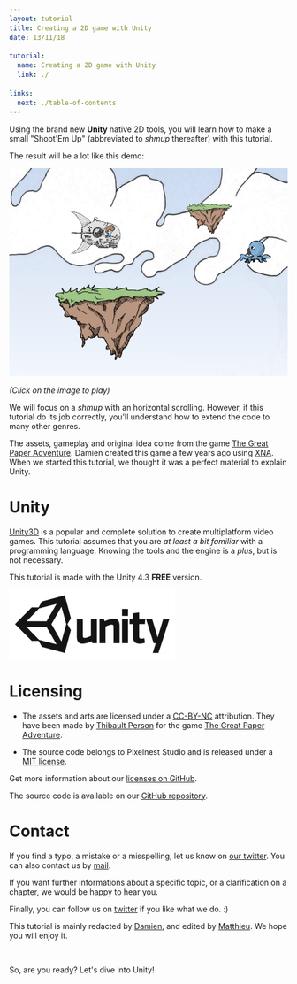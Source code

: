 ```yaml
---
layout: tutorial
title: Creating a 2D game with Unity
date: 13/11/18

tutorial:
  name: Creating a 2D game with Unity
  link: ./

links:
  next: ./table-of-contents
---
```


Using the brand new **Unity** native 2D tools, you will learn how to make a small "Shoot'Em Up" (abbreviated to _shmup_ thereafter) with this tutorial.

The result will be a lot like this demo:

[ ![Tutorial result][result] ][demo_link]

_(Click on the image to play)_

We will focus on a _shmup_ with an horizontal scrolling. However, if this tutorial do its job correctly, you'll understand how to extend the code to many other genres.

The assets, gameplay and original idea come from the game [The Great Paper Adventure][tgpa_link]. Damien created this game a few years ago using [XNA][xna_link]. When we started this tutorial, we thought it was a perfect material to explain Unity.

# Unity

[Unity3D][unity_link] is a popular and complete solution to create multiplatform video games. This tutorial assumes that you are _at least a bit familiar_ with a programming language. Knowing the tools and the engine is a _plus_, but is not necessary.

This tutorial is made with the Unity 4.3 **FREE** version.

[ ![Unity][unity_logo_url] ][unity_download_link]

# Licensing

- The assets and arts are licensed under a [CC-BY-NC][cc_license_link] attribution. They have been made by [Thibault Person][tp_twitter_link] for the game [The Great Paper Adventure][tgpa_link].

- The source code belongs to Pixelnest Studio and is released under a [MIT license][mit_license_link].

Get more information about our [licenses on GitHub][github_license_link].

The source code is available on our [GitHub repository][github_repo_link].

# Contact

If you find a typo, a mistake or a misspelling, let us know on [our twitter][pxn_twitter_link]. You can also contact us by [mail][pxn_mailto].

If you want further informations about a specific topic, or a clarification on a chapter, we would be happy to hear you.

Finally, you can follow us on [twitter][pxn_twitter_link] if you like what we do. :)

This tutorial is mainly redacted by [Damien][dam_twitter_link], and edited by [Matthieu][mog_twitter_link]. We hope you will enjoy it.

<br />

So, are you ready? Let's dive into Unity!


[unity_logo_url]: ./-img/unity.png
[result]: ./-img/result.png

[demo_link]: ./-demo/demo.html "Play the demo"

[pxn_mailto]: mailto:site@pixelnest.io "Pixelnest Mail"

[unity_link]: http://unity3d.com/ "Unity3D"
[xna_link]: http://en.wikipedia.org/wiki/Microsoft_XNA "Microsoft XNA"
[tgpa_link]: http://www.thegreatpaperadventure.com "The Great Paper Adventure"
[tp_twitter_link]: http://twitter.com/mrlapinou "Thibault Person Twitter"
[pxn_twitter_link]: http://twitter.com/pixelnest "Pixelnest Studio Twitter"
[dam_twitter_link]: http://twitter.com/valryon "Damien Mayance Twitter"
[mog_twitter_link]: http://twitter.com/solarsailer "Matthieu Oger Twitter"
[unity_download_link]: http://unity3d.com/unity/download "Download Unity 4.3"
[cc_license_link]: http://creativecommons.org/licenses/by-nc/2.0/fr/ "CC-BY-NC"
[mit_license_link]: http://choosealicense.com/licenses/mit/ "MIT license"
[github_repo_link]: https://github.com/pixelnest/tutorial-2d-game-unity/ "Repository"
[github_license_link]: https://github.com/pixelnest/tutorial-2d-game-unity/blob/master/LICENSE.md "Repository license"
